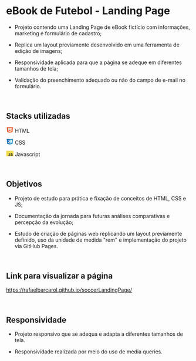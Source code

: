 # eBook de Futebol - Landing Page

- Projeto contendo uma Landing Page de eBook fictício com informações, marketing e formulário de cadastro;

- Replica um layout previamente desenvolvido em uma ferramenta de edição de imagens; 

- Responsividade aplicada para que a página se adeque em diferentes tamanhos de tela;

- Validação do preenchimento adequado ou não do campo de e-mail no formulário.

<br>

## Stacks utilizadas

<p><img alt="HTML" height="15" width="20" src="https://raw.githubusercontent.com/devicons/devicon/master/icons/html5/html5-original.svg"> HTML</p>

<p><img alt="CSS" height="15" width="20" src="https://raw.githubusercontent.com/devicons/devicon/master/icons/css3/css3-original.svg"> CSS</p>

<p><img alt="CSS" height="15" width="20" src="https://raw.githubusercontent.com/devicons/devicon/master/icons/javascript/javascript-original.svg"> Javascript</p>

<br>

## Objetivos

- Projeto de estudo para prática e fixação de conceitos de HTML, CSS e JS;

- Documentação da jornada para futuras análises comparativas e percepção da evolução;

- Estudo de criação de páginas web replicando um layout previamente definido, uso da unidade de medida "rem" e implementação do projeto via GitHub Pages.

<br>

## Link para visualizar a página

https://rafaelbarcarol.github.io/soccerLandingPage/

<br>

## Responsividade

- Projeto responsivo que se adequa e adapta a diferentes tamanhos de tela.

- Responsividade realizada por meio do uso de media queries.
